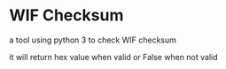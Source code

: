 # WIF Checksum
a tool using python 3 to check WIF checksum

it will return hex value when valid or False when not valid
